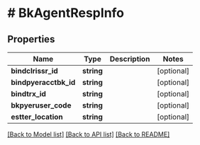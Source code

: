 # # BkAgentRespInfo

## Properties

Name | Type | Description | Notes
------------ | ------------- | ------------- | -------------
**bindclrissr_id** | **string** |  | [optional]
**bindpyeracctbk_id** | **string** |  | [optional]
**bindtrx_id** | **string** |  | [optional]
**bkpyeruser_code** | **string** |  | [optional]
**estter_location** | **string** |  | [optional]

[[Back to Model list]](../../README.md#models) [[Back to API list]](../../README.md#endpoints) [[Back to README]](../../README.md)
